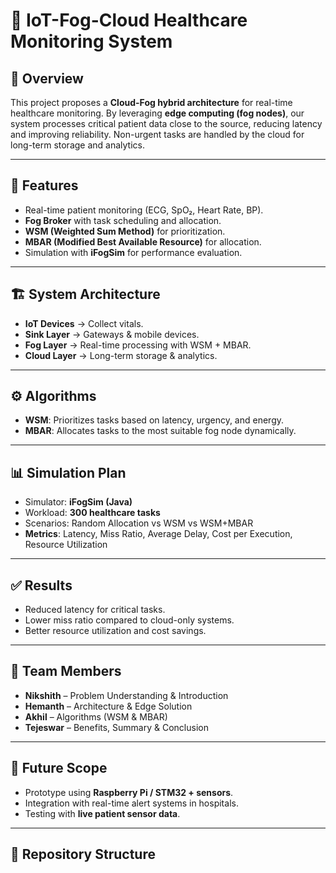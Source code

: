 # 🏥 IoT-Fog-Cloud Healthcare Monitoring System

## 📌 Overview
This project proposes a **Cloud-Fog hybrid architecture** for real-time healthcare monitoring. By leveraging **edge computing (fog nodes)**, our system processes critical patient data close to the source, reducing latency and improving reliability. Non-urgent tasks are handled by the cloud for long-term storage and analytics.

---

## 🚀 Features
- Real-time patient monitoring (ECG, SpO₂, Heart Rate, BP).
- **Fog Broker** with task scheduling and allocation.
- **WSM (Weighted Sum Method)** for prioritization.
- **MBAR (Modified Best Available Resource)** for allocation.
- Simulation with **iFogSim** for performance evaluation.

---

## 🏗️ System Architecture
- **IoT Devices** → Collect vitals.
- **Sink Layer** → Gateways & mobile devices.
- **Fog Layer** → Real-time processing with WSM + MBAR.
- **Cloud Layer** → Long-term storage & analytics.

---

## ⚙️ Algorithms
- **WSM**: Prioritizes tasks based on latency, urgency, and energy.  
- **MBAR**: Allocates tasks to the most suitable fog node dynamically.

---

## 📊 Simulation Plan
- Simulator: **iFogSim (Java)**  
- Workload: **300 healthcare tasks**  
- Scenarios: Random Allocation vs WSM vs WSM+MBAR  
- **Metrics**: Latency, Miss Ratio, Average Delay, Cost per Execution, Resource Utilization  

---

## ✅ Results
- Reduced latency for critical tasks.  
- Lower miss ratio compared to cloud-only systems.  
- Better resource utilization and cost savings.  

---

## 👥 Team Members
- **Nikshith** – Problem Understanding & Introduction  
- **Hemanth** – Architecture & Edge Solution  
- **Akhil** – Algorithms (WSM & MBAR)  
- **Tejeswar** – Benefits, Summary & Conclusion  

---

## 🔮 Future Scope
- Prototype using **Raspberry Pi / STM32 + sensors**.  
- Integration with real-time alert systems in hospitals.  
- Testing with **live patient sensor data**.  

---

## 📂 Repository Structure
